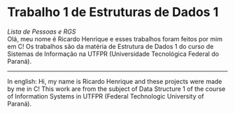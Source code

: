 # Trabalho 1 de Estruturas de Dados 1 #
*Lista de Pessoas e RGS*\
Olá, meu nome é Ricardo Henrique e esses trabalhos foram feitos por mim em C! Os trabalhos são da matéria de Estrutura de Dados 1 do curso de Sistemas de Informação na UTFPR (Universidade Tecnológica Federal do Paraná).

-----

In english:
Hi, my name is Ricardo Henrique and these projects were made by me in C! This work are from the subject of Data Structure 1 of the course of Information Systems in UTFPR (Federal Technologic University of Paraná).